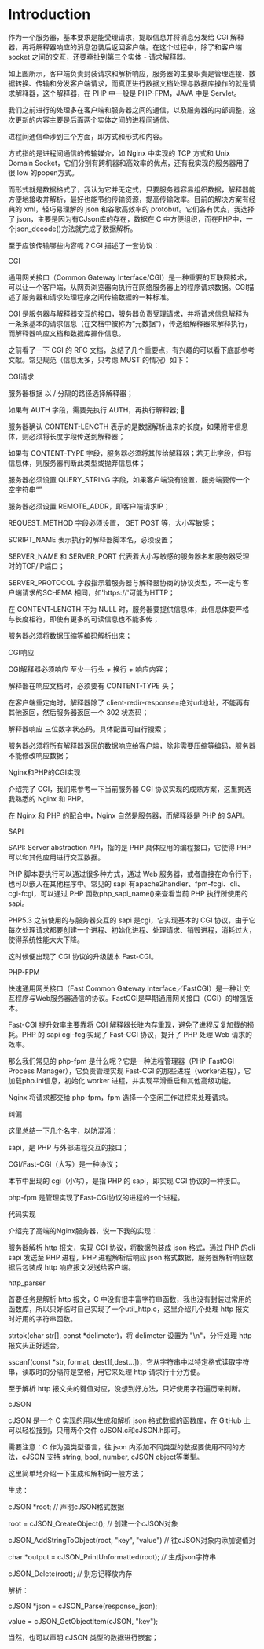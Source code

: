 # Introduction

作为一个服务器，基本要求是能受理请求，提取信息并将消息分发给 CGI 解释器，再将解释器响应的消息包装后返回客户端。在这个过程中，除了和客户端 socket 之间的交互，还要牵扯到第三个实体 - 请求解释器。







如上图所示，客户端负责封装请求和解析响应，服务器的主要职责是管理连接、数据转换、传输和分发客户端请求，而真正进行数据文档处理与数据库操作的就是请求解释器，这个解释器，在 PHP 中一般是 PHP-FPM，JAVA 中是 Servlet。



我们之前进行的处理多在客户端和服务器之间的通信，以及服务器的内部调整，这次更新的内容主要是后面两个实体之间的进程间通信。



进程间通信牵涉到三个方面，即方式和形式和内容。



方式指的是进程间通信的传输媒介，如 Nginx 中实现的 TCP 方式和 Unix Domain Socket，它们分别有跨机器和高效率的优点，还有我实现的服务器用了很 low 的popen方式。



而形式就是数据格式了，我认为它并无定式，只要服务器容易组织数据，解释器能方便地接收并解析，最好也能节约传输资源，提高传输效率。目前的解决方案有经典的 xml，轻巧易理解的 json 和谷歌高效率的 protobuf。它们各有优点，我选择了 json，主要是因为有CJson库的存在，数据在 C 中方便组织，而在PHP中，一个json\_decode\(\)方法就完成了数据解析。



至于应该传输哪些内容呢？CGI 描述了一套协议：



CGI

通用网关接口（Common Gateway Interface/CGI）是一种重要的互联网技术，可以让一个客户端，从网页浏览器向执行在网络服务器上的程序请求数据。CGI描述了服务器和请求处理程序之间传输数据的一种标准。



CGI 是服务器与解释器交互的接口，服务器负责受理请求，并将请求信息解释为一条条基本的请求信息（在文档中被称为“元数据”），传送给解释器来解释执行，而解释器响应文档和数据库操作信息。



之前看了一下 CGI 的 RFC 文档，总结了几个重要点，有兴趣的可以看下底部参考文献。常见规范（信息太多，只考虑 MUST 的情况）如下：



CGI请求

服务器根据 以 / 分隔的路径选择解释器；

如果有 AUTH 字段，需要先执行 AUTH，再执行解释器; 

服务器确认 CONTENT-LENGTH 表示的是数据解析出来的长度，如果附带信息体，则必须将长度字段传送到解释器；

如果有 CONTENT-TYPE 字段，服务器必须将其传给解释器；若无此字段，但有信息体，则服务器判断此类型或抛弃信息体；

服务器必须设置 QUERY\_STRING 字段，如果客户端没有设置，服务端要传一个空字符串“”

服务器必须设置 REMOTE\_ADDR，即客户端请求IP；

REQUEST\_METHOD 字段必须设置， GET POST 等，大小写敏感；

SCRIPT\_NAME 表示执行的解释器脚本名，必须设置；

SERVER\_NAME 和 SERVER\_PORT 代表着大小写敏感的服务器名和服务器受理时的TCP/IP端口；

SERVER\_PROTOCOL 字段指示着服务器与解释器协商的协议类型，不一定与客户端请求的SCHEMA 相同，如'https://'可能为HTTP；

在 CONTENT-LENGTH 不为 NULL 时，服务器要提供信息体，此信息体要严格与长度相符，即使有更多的可读信息也不能多传；

服务器必须将数据压缩等编码解析出来；

CGI响应

CGI解释器必须响应 至少一行头 + 换行 + 响应内容；

解释器在响应文档时，必须要有 CONTENT-TYPE 头；

在客户端重定向时，解释器除了 client-redir-response=绝对url地址，不能再有其他返回，然后服务器返回一个 302 状态码；

解释器响应 三位数字状态码，具体配置可自行搜索；

服务器必须将所有解释器返回的数据响应给客户端，除非需要压缩等编码，服务器不能修改响应数据；

Nginx和PHP的CGI实现

介绍完了 CGI，我们来参考一下当前服务器 CGI 协议实现的成熟方案，这里挑选我熟悉的 Nginx 和 PHP。



在 Nginx 和 PHP 的配合中，Nginx 自然是服务器，而解释器是 PHP 的 SAPI。



SAPI

SAPI: Server abstraction API，指的是 PHP 具体应用的编程接口，它使得 PHP 可以和其他应用进行交互数据。



PHP 脚本要执行可以通过很多种方式，通过 Web 服务器，或者直接在命令行下，也可以嵌入在其他程序中。常见的 sapi 有apache2handler、fpm-fcgi、cli、cgi-fcgi，可以通过 PHP 函数php\_sapi\_name\(\)来查看当前 PHP 执行所使用的 sapi。



PHP5.3 之前使用的与服务器交互的 sapi 是cgi，它实现基本的 CGI 协议，由于它每次处理请求都要创建一个进程、初始化进程、处理请求、销毁进程，消耗过大，使得系统性能大大下降。



这时候便出现了 CGI 协议的升级版本 Fast-CGI。



PHP-FPM

快速通用网关接口（Fast Common Gateway Interface／FastCGI）是一种让交互程序与Web服务器通信的协议。FastCGI是早期通用网关接口（CGI）的增强版本。



Fast-CGI 提升效率主要靠将 CGI 解释器长驻内存重现，避免了进程反复加载的损耗。PHP 的 sapi cgi-fcgi实现了 Fast-CGI 协议，提升了 PHP 处理 Web 请求的效率。



那么我们常见的 php-fpm 是什么呢？它是一种进程管理器（PHP-FastCGI Process Manager），它负责管理实现 Fast-CGI 的那些进程（worker进程），它加载php.ini信息，初始化 worker 进程，并实现平滑重启和其他高级功能。



Nginx 将请求都交给 php-fpm，fpm 选择一个空闲工作进程来处理请求。



纠偏

这里总结一下几个名字，以防混淆：



sapi，是 PHP 与外部进程交互的接口；

CGI/Fast-CGI（大写）是一种协议；

本节中出现的 cgi（小写），是指 PHP 的 sapi，即实现 CGI 协议的一种接口。

php-fpm 是管理实现了Fast-CGI协议的进程的一个进程。

代码实现

介绍完了高端的Nginx服务器，说一下我的实现：



服务器解析 http 报文，实现 CGI 协议，将数据包装成 json 格式，通过 PHP 的cli sapi 发送至 PHP 进程，PHP 进程解析后响应 json 格式数据，服务器解析响应数据后包装成 http 响应报文发送给客户端。



http\_parser

首要任务是解析 http 报文，C 中没有很丰富字符串函数，我也没有封装过常用的函数库，所以只好临时自己实现了一个util\_http.c，这里介绍几个处理 http 报文时好用的字符串函数。



strtok\(char str\[\], const \*delimeter\)，将 delimeter 设置为 "\n"，分行处理 http 报文头正好适合。



sscanf\(const \*str, format, dest1\[,dest...\]\)，它从字符串中以特定格式读取字符串，读取时的分隔符是空格，用它来处理 http 请求行十分方便。



至于解析 http 报文头的键值对应，没想到好方法，只好使用字符遍历来判断。



cJSON

cJSON 是一个 C 实现的用以生成和解析 json 格式数据的函数库，在 GitHub 上可以轻松搜到，只用两个文件 cJSON.c和cJSON.h即可。



需要注意：C 作为强类型语言，往 json 内添加不同类型的数据要使用不同的方法，cJSON 支持 string, bool, number, cJSON object等类型。



这里简单地介绍一下生成和解析的一般方法；



生成：



cJSON \*root; // 声明cJSON格式数据

root = cJSON\_CreateObject\(\); // 创建一个cJSON对象

cJSON\_AddStringToObject\(root, "key", "value"\) // 往cJSON对象内添加键值对

char \*output = cJSON\_PrintUnformatted\(root\); // 生成json字符串

cJSON\_Delete\(root\); // 别忘记释放内存

解析：



cJSON \*json = cJSON\_Parse\(response\_json\);

value = cJSON\_GetObjectItem\(cJSON, "key"\);

当然，也可以声明 cJSON 类型的数据进行嵌套；

